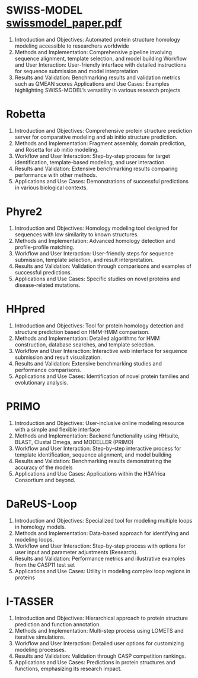 # SWISS-MODEL [swissmodel_paper.pdf](swissmodel_paper.pdf)

1. Introduction and Objectives: Automated protein structure homology modeling accessible to researchers worldwide​
2. Methods and Implementation: Comprehensive pipeline involving sequence alignment, template selection, and model building
Workflow and User Interaction: User-friendly interface with detailed instructions for sequence submission and model interpretation​
3. Results and Validation: Benchmarking results and validation metrics such as QMEAN scores​
Applications and Use Cases: Examples highlighting SWISS-MODEL’s versatility in various research projects​

# Robetta

1. Introduction and Objectives: Comprehensive protein structure prediction server for comparative modeling and ab initio structure prediction.
2. Methods and Implementation: Fragment assembly, domain prediction, and Rosetta for ab initio modeling.
3. Workflow and User Interaction: Step-by-step process for target identification, template-based modeling, and user interaction.
4. Results and Validation: Extensive benchmarking results comparing performance with other methods.
5. Applications and Use Cases: Demonstrations of successful predictions in various biological contexts.

# Phyre2

1. Introduction and Objectives: Homology modeling tool designed for sequences with low similarity to known structures.
2. Methods and Implementation: Advanced homology detection and profile-profile matching.
3. Workflow and User Interaction: User-friendly steps for sequence submission, template selection, and result interpretation.
4. Results and Validation: Validation through comparisons and examples of successful predictions.
5. Applications and Use Cases: Specific studies on novel proteins and disease-related mutations.

# HHpred

1. Introduction and Objectives: Tool for protein homology detection and structure prediction based on HMM-HMM comparison.
2. Methods and Implementation: Detailed algorithms for HMM construction, database searches, and template selection.
3. Workflow and User Interaction: Interactive web interface for sequence submission and result visualization.
4. Results and Validation: Extensive benchmarking studies and performance comparisons.
5. Applications and Use Cases: Identification of novel protein families and evolutionary analysis.

# PRIMO

1. Introduction and Objectives: User-inclusive online modeling resource with a simple and flexible interface​​​ 
2. Methods and Implementation: Backend functionality using HHsuite, BLAST, Clustal Omega, and MODELLER​ (PRIMO)​​ 
3. Workflow and User Interaction: Step-by-step interactive process for template identification, sequence alignment, and model building​​​
4. Results and Validation: Benchmarking results demonstrating the accuracy of the models​
5. Applications and Use Cases: Applications within the H3Africa Consortium and beyond​​.

# DaReUS-Loop

1. Introduction and Objectives: Specialized tool for modeling multiple loops in homology models​​​.
2. Methods and Implementation: Data-based approach for identifying and modeling loops​​.
3. Workflow and User Interaction: Step-by-step process with options for user input and parameter adjustments​ (Research)​.
4. Results and Validation: Performance metrics and illustrative examples from the CASP11 test set​
5. Applications and Use Cases: Utility in modeling complex loop regions in proteins​

# I-TASSER

1. Introduction and Objectives: Hierarchical approach to protein structure prediction and function annotation​​.
2. Methods and Implementation: Multi-step process using LOMETS and iterative simulations​​.
3. Workflow and User Interaction: Detailed user options for customizing modeling processes​​.
4. Results and Validation: Validation through CASP competition rankings​​.
5. Applications and Use Cases: Predictions in protein structures and functions, emphasizing its research impact​​.
